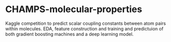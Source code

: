 # CHAMPS-molecular-properties
Kaggle competition to predict scalar coupling constants between atom pairs within molecules. EDA, feature construction and training and predictuion of both gradient boosting machines and a deep learning model.
